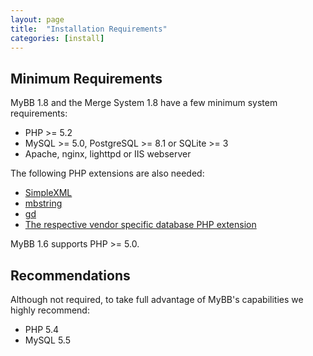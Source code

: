 ```yaml
---
layout: page
title:  "Installation Requirements"
categories: [install]
---
```


## Minimum Requirements

MyBB 1.8 and the Merge System 1.8 have a few minimum system requirements:

- PHP >= 5.2
- MySQL >= 5.0, PostgreSQL >= 8.1 or SQLite >= 3
- Apache, nginx, lighttpd or IIS webserver

The following PHP extensions are also needed:

- [SimpleXML](http://php.net/manual/en/book.simplexml.php)
- [mbstring](http://php.net/manual/en/book.mbstring.php)
- [gd](http://php.net/manual/en/book.image.php)
- [The respective vendor specific database PHP extension](http://php.net/manual/en/refs.database.php)

MyBB 1.6 supports PHP >= 5.0.

## Recommendations

Although not required, to take full advantage of MyBB's capabilities we highly recommend:

- PHP 5.4
- MySQL 5.5
